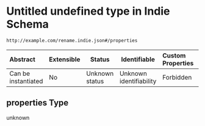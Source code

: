 # Untitled undefined type in Indie Schema

```txt
http://example.com/rename.indie.json#/properties
```




| Abstract            | Extensible | Status         | Identifiable            | Custom Properties | Additional Properties | Access Restrictions | Defined In                                                                           |
| :------------------ | ---------- | -------------- | ----------------------- | :---------------- | --------------------- | ------------------- | ------------------------------------------------------------------------------------ |
| Can be instantiated | No         | Unknown status | Unknown identifiability | Forbidden         | Allowed               | none                | [rename-indie.schema.json\*](../out/rename-indie.schema.json "open original schema") |

## properties Type

unknown

